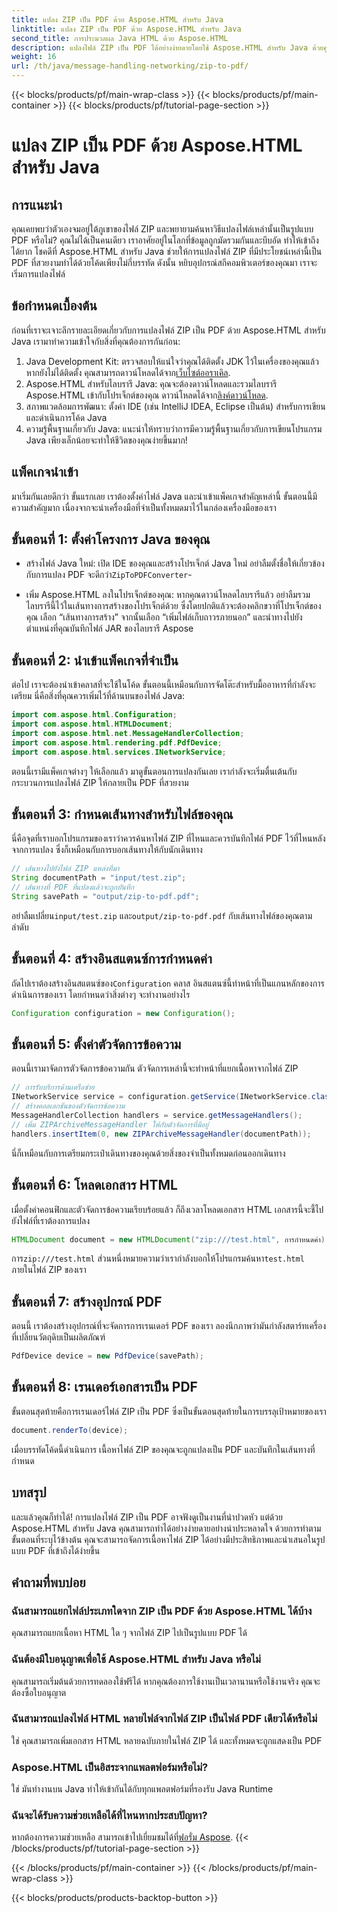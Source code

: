 ```yaml
---
title: แปลง ZIP เป็น PDF ด้วย Aspose.HTML สำหรับ Java
linktitle: แปลง ZIP เป็น PDF ด้วย Aspose.HTML สำหรับ Java
second_title: การประมวลผล Java HTML ด้วย Aspose.HTML
description: แปลงไฟล์ ZIP เป็น PDF ได้อย่างง่ายดายโดยใช้ Aspose.HTML สำหรับ Java ด้วยคู่มือทีละขั้นตอนนี้
weight: 16
url: /th/java/message-handling-networking/zip-to-pdf/
---
```


{{< blocks/products/pf/main-wrap-class >}}
{{< blocks/products/pf/main-container >}}
{{< blocks/products/pf/tutorial-page-section >}}

# แปลง ZIP เป็น PDF ด้วย Aspose.HTML สำหรับ Java

## การแนะนำ
คุณเคยพบว่าตัวเองจมอยู่ใต้ภูเขาของไฟล์ ZIP และพยายามค้นหาวิธีแปลงไฟล์เหล่านั้นเป็นรูปแบบ PDF หรือไม่? คุณไม่ได้เป็นคนเดียว เราอาศัยอยู่ในโลกที่ข้อมูลถูกมัดรวมกันและบีบอัด ทำให้เข้าถึงได้ยาก โชคดีที่ Aspose.HTML สำหรับ Java ช่วยให้การแปลงไฟล์ ZIP ที่มีประโยชน์เหล่านี้เป็น PDF ที่สวยงามทำได้ด้วยโค้ดเพียงไม่กี่บรรทัด ดังนั้น หยิบอุปกรณ์สกีคอมพิวเตอร์ของคุณมา เราจะเริ่มการแปลงไฟล์
## ข้อกำหนดเบื้องต้น
ก่อนที่เราจะเจาะลึกรายละเอียดเกี่ยวกับการแปลงไฟล์ ZIP เป็น PDF ด้วย Aspose.HTML สำหรับ Java เรามาทำความเข้าใจกับสิ่งที่คุณต้องการกันก่อน:
1.  Java Development Kit: ตรวจสอบให้แน่ใจว่าคุณได้ติดตั้ง JDK ไว้ในเครื่องของคุณแล้ว หากยังไม่ได้ติดตั้ง คุณสามารถดาวน์โหลดได้จาก[เว็บไซต์ออราเคิล](https://www.oracle.com/java/technologies/javase-jdk11-downloads.html).
2.  Aspose.HTML สำหรับไลบรารี Java: คุณจะต้องดาวน์โหลดและรวมไลบรารี Aspose.HTML เข้ากับโปรเจ็กต์ของคุณ ดาวน์โหลดได้จาก[ลิงค์ดาวน์โหลด](https://releases.aspose.com/html/java/).
3. สภาพแวดล้อมการพัฒนา: ตั้งค่า IDE (เช่น IntelliJ IDEA, Eclipse เป็นต้น) สำหรับการเขียนและดำเนินการโค้ด Java
4. ความรู้พื้นฐานเกี่ยวกับ Java: แนะนำให้ทราบว่าการมีความรู้พื้นฐานเกี่ยวกับการเขียนโปรแกรม Java เพียงเล็กน้อยจะทำให้ชีวิตของคุณง่ายขึ้นมาก!
## แพ็คเกจนำเข้า
มาเริ่มกันเลยดีกว่า ขั้นแรกเลย เราต้องตั้งค่าไฟล์ Java และนำเข้าแพ็คเกจสำคัญเหล่านี้ ขั้นตอนนี้มีความสำคัญมาก เนื่องจากจะนำเครื่องมือที่จำเป็นทั้งหมดมาไว้ในกล่องเครื่องมือของเรา 
## ขั้นตอนที่ 1: ตั้งค่าโครงการ Java ของคุณ
- สร้างไฟล์ Java ใหม่: เปิด IDE ของคุณและสร้างโปรเจ็กต์ Java ใหม่ อย่าลืมตั้งชื่อให้เกี่ยวข้องกับการแปลง PDF จะดีกว่า`ZipToPDFConverter`-
  
- เพิ่ม Aspose.HTML ลงในโปรเจ็กต์ของคุณ: หากคุณดาวน์โหลดไลบรารีแล้ว อย่าลืมรวมไลบรารีนี้ไว้ในเส้นทางการสร้างของโปรเจ็กต์ด้วย ซึ่งโดยปกติแล้วจะต้องคลิกขวาที่โปรเจ็กต์ของคุณ เลือก “เส้นทางการสร้าง” จากนั้นเลือก “เพิ่มไฟล์เก็บถาวรภายนอก” และนำทางไปยังตำแหน่งที่คุณบันทึกไฟล์ JAR ของไลบรารี Aspose
## ขั้นตอนที่ 2: นำเข้าแพ็คเกจที่จำเป็น
ต่อไป เราจะต้องนำเข้าคลาสที่จะใช้ในโค้ด ขั้นตอนนี้เหมือนกับการจัดโต๊ะสำหรับมื้ออาหารที่กำลังจะเตรียม นี่คือสิ่งที่คุณควรเพิ่มไว้ที่ด้านบนของไฟล์ Java:
```java
import com.aspose.html.Configuration;
import com.aspose.html.HTMLDocument;
import com.aspose.html.net.MessageHandlerCollection;
import com.aspose.html.rendering.pdf.PdfDevice;
import com.aspose.html.services.INetworkService;
```
ตอนนี้เรามีแพ็คเกจต่างๆ ให้เลือกแล้ว มาดูขั้นตอนการแปลงกันเลย เรากำลังจะเริ่มตื่นเต้นกับกระบวนการแปลงไฟล์ ZIP ให้กลายเป็น PDF ที่สวยงาม 
## ขั้นตอนที่ 3: กำหนดเส้นทางสำหรับไฟล์ของคุณ
นี่คือจุดที่เราบอกโปรแกรมของเราว่าควรค้นหาไฟล์ ZIP ที่ไหนและควรบันทึกไฟล์ PDF ไว้ที่ไหนหลังจากการแปลง ซึ่งก็เหมือนกับการบอกเส้นทางให้กับนักเดินทาง
```java
// เส้นทางไปยังไฟล์ ZIP แหล่งที่มา
String documentPath = "input/test.zip";
// เส้นทางที่ PDF ที่แปลงแล้วจะถูกบันทึก
String savePath = "output/zip-to-pdf.pdf";
```
 อย่าลืมเปลี่ยน`input/test.zip` และ`output/zip-to-pdf.pdf` กับเส้นทางไฟล์ของคุณตามลำดับ
## ขั้นตอนที่ 4: สร้างอินสแตนซ์การกำหนดค่า
 ถัดไปเราต้องสร้างอินสแตนซ์ของ`Configuration` คลาส อินสแตนซ์นี้ทำหน้าที่เป็นแกนหลักของการดำเนินการของเรา โดยกำหนดว่าสิ่งต่างๆ จะทำงานอย่างไร
```java
Configuration configuration = new Configuration();
```
## ขั้นตอนที่ 5: ตั้งค่าตัวจัดการข้อความ
ตอนนี้เรามาจัดการตัวจัดการข้อความกัน ตัวจัดการเหล่านี้จะทำหน้าที่แยกเนื้อหาจากไฟล์ ZIP 
```java
// การรับบริการด้านเครือข่าย
INetworkService service = configuration.getService(INetworkService.class);
// สร้างคอลเลกชันของตัวจัดการข้อความ
MessageHandlerCollection handlers = service.getMessageHandlers();
// เพิ่ม ZIPArchiveMessageHandler ให้กับตัวจัดการที่มีอยู่
handlers.insertItem(0, new ZIPArchiveMessageHandler(documentPath));
```
นี่ก็เหมือนกับการเตรียมกระเป๋าเดินทางของคุณด้วยสิ่งของจำเป็นทั้งหมดก่อนออกเดินทาง
## ขั้นตอนที่ 6: โหลดเอกสาร HTML
เมื่อตั้งค่าคอนฟิกและตัวจัดการข้อความเรียบร้อยแล้ว ก็ถึงเวลาโหลดเอกสาร HTML เอกสารนี้จะชี้ไปยังไฟล์ที่เราต้องการแปลง
```java
HTMLDocument document = new HTMLDocument("zip:///test.html", การกำหนดค่า);
```
 การ`zip:///test.html` ส่วนหนึ่งหมายความว่าเรากำลังบอกให้โปรแกรมค้นหา`test.html` ภายในไฟล์ ZIP ของเรา
## ขั้นตอนที่ 7: สร้างอุปกรณ์ PDF
ตอนนี้ เราต้องสร้างอุปกรณ์ที่จะจัดการการเรนเดอร์ PDF ของเรา ลองนึกภาพว่ามันกำลังสตาร์ทเครื่องที่เปลี่ยนวัตถุดิบเป็นผลิตภัณฑ์
```java
PdfDevice device = new PdfDevice(savePath);
```
## ขั้นตอนที่ 8: เรนเดอร์เอกสารเป็น PDF
ขั้นตอนสุดท้ายคือการเรนเดอร์ไฟล์ ZIP เป็น PDF ซึ่งเป็นขั้นตอนสุดท้ายในการบรรลุเป้าหมายของเรา
```java
document.renderTo(device);
```
เมื่อบรรทัดโค้ดนี้ดำเนินการ เนื้อหาไฟล์ ZIP ของคุณจะถูกแปลงเป็น PDF และบันทึกในเส้นทางที่กำหนด
## บทสรุป
และแล้วคุณก็ทำได้! การแปลงไฟล์ ZIP เป็น PDF อาจฟังดูเป็นงานที่น่าปวดหัว แต่ด้วย Aspose.HTML สำหรับ Java คุณสามารถทำได้อย่างง่ายดายอย่างน่าประหลาดใจ ด้วยการทำตามขั้นตอนที่ระบุไว้ข้างต้น คุณจะสามารถจัดการเนื้อหาไฟล์ ZIP ได้อย่างมีประสิทธิภาพและนำเสนอในรูปแบบ PDF ที่เข้าถึงได้ง่ายขึ้น
## คำถามที่พบบ่อย
### ฉันสามารถแยกไฟล์ประเภทใดจาก ZIP เป็น PDF ด้วย Aspose.HTML ได้บ้าง  
คุณสามารถแยกเนื้อหา HTML ใด ๆ จากไฟล์ ZIP ไปเป็นรูปแบบ PDF ได้
### ฉันต้องมีใบอนุญาตเพื่อใช้ Aspose.HTML สำหรับ Java หรือไม่  
คุณสามารถเริ่มต้นด้วยการทดลองใช้ฟรีได้ หากคุณต้องการใช้งานเป็นเวลานานหรือใช้งานจริง คุณจะต้องซื้อใบอนุญาต
### ฉันสามารถแปลงไฟล์ HTML หลายไฟล์จากไฟล์ ZIP เป็นไฟล์ PDF เดียวได้หรือไม่  
ใช่ คุณสามารถเพิ่มเอกสาร HTML หลายฉบับภายในไฟล์ ZIP ได้ และทั้งหมดจะถูกแสดงเป็น PDF
### Aspose.HTML เป็นอิสระจากแพลตฟอร์มหรือไม่?  
ใช่ มันทำงานบน Java ทำให้เข้ากันได้กับทุกแพลตฟอร์มที่รองรับ Java Runtime
### ฉันจะได้รับความช่วยเหลือได้ที่ไหนหากประสบปัญหา?  
 หากต้องการความช่วยเหลือ สามารถเข้าไปเยี่ยมชมได้ที่[ฟอรั่ม Aspose](https://forum.aspose.com/c/html/29).
{{< /blocks/products/pf/tutorial-page-section >}}

{{< /blocks/products/pf/main-container >}}
{{< /blocks/products/pf/main-wrap-class >}}

{{< blocks/products/products-backtop-button >}}
